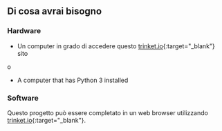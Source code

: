 ## Di cosa avrai bisogno

### Hardware

+ Un computer in grado di accedere questo [trinket.io](https://trinket.io){:target="_blank"} sito 

o

+ A computer that has Python 3 installed

### Software

Questo progetto può essere completato in un web browser utilizzando [trinket.io](https://trinket.io){:target="_blank"}.